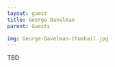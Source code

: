 ```yaml
---
layout: guest
title: George Davelman
parent: Guests

img: George-Davelman-thumbail.jpg
---
```





TBD

